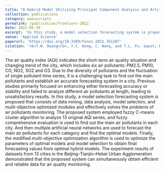 ```yaml
---
title: "A Hybrid Model Utilizing Principal Component Analysis and Artificial Neural Networks for Driving Drowsiness Detection"
collection: publications
category: manuscripts
permalink: /publication/frontiers-2022
date: 2022-05-30
excerpt: 'In this study, a model selection forecasting system is proposed that consists of data mining, data analysis, model selection, and multi-objective optimized modules and effectively solves the problems of air pollutants monitoring.'
venue: 'Applied Science'
paperurl: 'https://doi.org/10.3389/fenvs.2021.761287'
citation: '<b>Y.W. Huang</b>, Y.C. Deng, C. Wang, and T.L. Fu. &quot; Hybrid Data Mining Forecasting System Based on Multi- Objective Optimization and Selection Model for Air pollutants&quot;. <i>Frontiers in Environmental Science</i>, 2021, 9:761287'
---
```


The air quality index (AQI) indicates the short-term air quality situation and changing trend of the city, which includes six air pollutants: PM2.5, PM10, CO, NO2, SO2 and O3. Due to the diversity of pollutants and the fluctuation of single pollutant time series, it is a challenging task to find out the main pollutants and establish an accurate forecasting system in a city. Previous studies primarily focused on enhancing either forecasting accuracy or stability and failed to analyze different air pollutants at length, leading to unsatisfactory results. In this study, a model selection forecasting system is proposed that consists of data mining, data analysis, model selection, and multi-objective optimized modules and effectively solves the problems of air pollutants monitoring. The proposed system employed fuzzy C-means cluster algorithm to analyze 13 original AQI series, and fuzzy comprehensive evaluation is used to find out the main air pollutants in each city. And then multiple artificial neural networks are used to forecast the main air pollutants for each category and find the optimal models. Finally, the modified multi-objective optimization algorithm is used to optimize the parameters of optimal models and model selection to obtain final forecasting values from optimal hybrid models. The experiment results of datasets from 13 cities in the Beijing–Tianjin–Hebei Urban Agglomeration demonstrated that the proposed system can simultaneously obtain efficient and reliable data for air quality monitoring.
